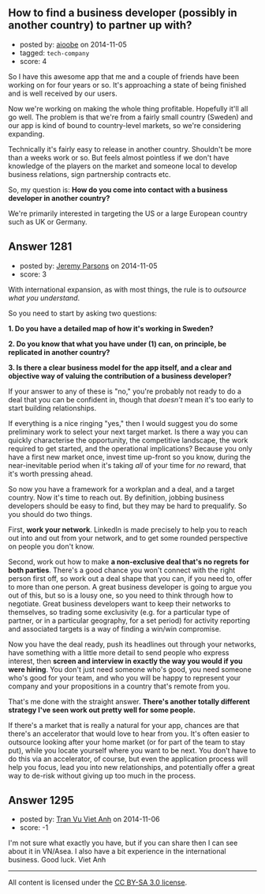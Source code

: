 ## How to find a business developer (possibly in another country) to partner up with?

- posted by: [aioobe](https://stackexchange.com/users/102965/aioobe) on 2014-11-05
- tagged: `tech-company`
- score: 4

<p>So I have this awesome app that me and a couple of friends have been working on for four years or so. It's approaching a state of being finished and is well received by our users.</p>

<p>Now we're working on making the whole thing profitable. Hopefully it'll all go well. The problem is that we're from a fairly small country (Sweden) and our app is kind of bound to country-level markets, so we're considering expanding.</p>

<p>Technically it's fairly easy to release in another country. Shouldn't be more than a weeks work or so. But feels almost pointless if we don't have knowledge of the players on the market and someone local to develop business relations, sign partnership contracts etc.</p>

<p>So, my question is: <strong>How do you come into contact with a business developer in another country?</strong></p>

<p>We're primarily interested in targeting the US or a large European country such as UK or Germany.</p>



## Answer 1281

- posted by: [Jeremy Parsons](https://stackexchange.com/users/497810/jeremy-parsons) on 2014-11-05
- score: 3

<p>With international expansion, as with most things, the rule is to <em>outsource what you understand</em>. </p>

<p>So you need to start by asking two questions:</p>

<p><strong>1. Do you have a detailed map of how it's working in Sweden?</strong></p>

<p><strong>2. Do you know that what you have under (1) can, on principle, be replicated in another country?</strong></p>

<p><strong>3. Is there a clear business model for the app itself, and a clear and objective way of valuing the contribution of a business developer?</strong> </p>

<p>If your answer to any of these is "no," you're probably not ready to do a deal that you can be confident in, though that <em>doesn't</em> mean it's too early to start building relationships.</p>

<p>If everything is a nice ringing "yes," then I would suggest you do some preliminary work to select your next target market. Is there a way you can quickly characterise the opportunity, the competitive landscape, the work required to get started, and the operational implications? Because you only have a first new market once, invest time up-front so you know, during the near-inevitable period when it's taking <em>all</em> of your time for <em>no</em> reward, that it's worth pressing ahead.</p>

<p>So now you have a framework for a workplan and a deal, and a target country. Now it's time to reach out. By definition, jobbing business developers should be easy to find, but they may be hard to prequalify. So you should do two things.</p>

<p>First, <strong>work your network</strong>. LinkedIn is made precisely to help you to reach out into and out from your network, and to get some rounded perspective on people you don't know. </p>

<p>Second, work out how to make <strong>a non-exclusive deal that's no regrets for both parties</strong>. There's a good chance you won't connect with the right person first off, so work out a deal shape that you can, if you need to, offer to more than one person. A great business developer is going to argue you out of this, but so is a lousy one, so you need to think through how to negotiate. Great business developers want to keep their networks to themselves, so trading some exclusivity (e.g. for a particular type of partner, or in a particular geography, for a set period) for activity reporting and associated targets is a way of finding a win/win compromise.</p>

<p>Now you have the deal ready, push its headlines out through your networks, have something with a little more detail to send people who express interest, then <strong>screen and interview in exactly the way you would if you were hiring</strong>. You don't just need someone who's good, you need someone who's good for your team, and who you will be happy to represent your company and your propositions in a country that's remote from you.</p>

<p>That's me done with the straight answer. <strong>There's another totally different strategy I've seen work out pretty well for some people.</strong></p>

<p>If there's a market that is really a natural for your app, chances are that there's an accelerator that would love to hear from you. It's often easier to outsource looking after your home market (or for part of the team to stay put), while you locate yourself where you want to be next. You don't have to do this via an accelerator, of course, but even the application process will help you focus, lead you into new relationships, and potentially offer a great way to de-risk without giving up too much in the process.</p>



## Answer 1295

- posted by: [Tran Vu Viet Anh](https://stackexchange.com/users/5278262/tran-vu-viet-anh) on 2014-11-06
- score: -1

<p>I'm not sure what exactly you have, but if you can share then I can see about it in VN/Asea. 
I also have a bit experience in the international business. 
Good luck.
Viet Anh</p>




---

All content is licensed under the [CC BY-SA 3.0 license](https://creativecommons.org/licenses/by-sa/3.0/).
